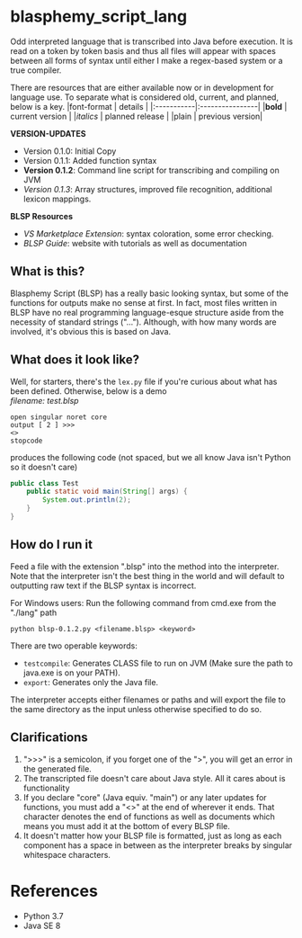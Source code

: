 # blasphemy_script_lang
Odd interpreted language that is transcribed into Java before execution. It is read on a token by token basis and thus all files will appear with spaces between all forms of syntax until either I make a regex-based system or a true compiler.

There are resources that are either available now or in development for language use. To separate what is considered old, current, and planned, below is a key.
|font-format | details         |
|:-----------|:----------------|
|**bold**    | current version |
|*italics*   | planned release |
|plain       | previous version|

**VERSION-UPDATES**
- Version 0.1.0: Initial Copy
- Version 0.1.1: Added function syntax
- **Version 0.1.2**: Command line script for transcribing and compiling on JVM
- *Version 0.1.3*: Array structures, improved file recognition, additional lexicon mappings.

**BLSP Resources**
- *VS Marketplace Extension*: syntax coloration, some error checking.
- *BLSP Guide*: website with tutorials as well as documentation

## What is this?
Blasphemy Script (BLSP) has a really basic looking syntax, but some of the functions for outputs make no sense at first. In fact, most files written in BLSP have no real programming language-esque structure aside from the necessity of standard strings ("..."). Although, with how many words are involved, it's obvious this is based on Java.

## What does it look like?
Well, for starters, there's the ```lex.py``` file if you're curious about what has been defined. Otherwise, below is a demo<br>
*filename: test.blsp*
```
open singular noret core
output [ 2 ] >>>
<>
stopcode
```
produces the following code (not spaced, but we all know Java isn't Python so it doesn't care)
```java
public class Test
    public static void main(String[] args) {
        System.out.println(2);
    }
}
```

## How do I run it
Feed a file with the extension ".blsp" into the method into the interpreter. Note that the interpreter isn't the best thing in the world and will default to outputting raw text if the BLSP syntax is incorrect.

For Windows users: Run the following command from cmd.exe from the "./lang" path 

```python blsp-0.1.2.py <filename.blsp> <keyword>```

There are two operable keywords:
- ```testcompile```: Generates CLASS file to run on JVM (Make sure the path to java.exe is on your PATH).
- ```export```: Generates only the Java file.


The interpreter accepts either filenames or paths and will export the file to the same directory as the input unless otherwise specified to do so.

## Clarifications
1. ">>>" is a semicolon, if you forget one of the ">", you will get an error in the generated file.
2. The transcripted file doesn't care about Java style. All it cares about is functionality
3. If you declare "core" (Java equiv. "main") or any later updates for functions, you must add a "<>" at the end of wherever it ends. That character denotes the end of functions as well as documents which means you must add it at the bottom of every BLSP file.
4. It doesn't matter how your BLSP file is formatted, just as long as each component has a space in between as the interpreter breaks by singular whitespace characters.
# References
- Python 3.7
- Java SE 8
